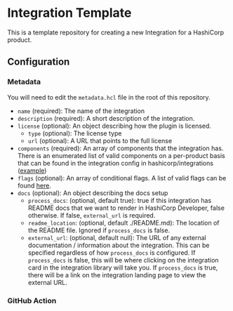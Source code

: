 # Integration Template

This is a template repository for creating a new Integration for a HashiCorp product.

## Configuration

### Metadata

You will need to edit the `metadata.hcl` file in the root of this repository.

- `name` (required): The name of the integration
- `description` (required): A short description of the integration.
- `license` (optional): An object describing how the plugin is licensed.
  - `type` (optional): The license type
  - `url` (optional): A URL that points to the full license
- `components` (required): An array of components that the integration has. There is an enumerated list of valid components on a per-product basis that can be found in the integration config in hashicorp/integrations ([example](https://github.com/hashicorp/integrations/blob/main/packer/_config.hcl))
- `flags` (optional): An array of conditional flags. A list of valid flags can be found [here](https://github.com/hashicorp/integrations/blob/main/flags.hcl).
- `docs` (optional): An object describing the docs setup
  - `process_docs`: (optional, default true): true if this integration has README docs that we want to render in HashiCorp Developer, false otherwise. If false, `external_url` is required.
  - `readme_location`: (optional, default ./README.md): The location of the README file.  Ignored if `process_docs` is false.
  - `external_url`: (optional, default null): The URL of any external documentation / information about the integration.  This can be specified regardless of how `process_docs` is configured.  If `process_docs` is false, this will be where clicking on the integration card in the integration library will take you.  If `process_docs` is true, there will be a link on the integration landing page to view the external URL.

### GitHub Action
